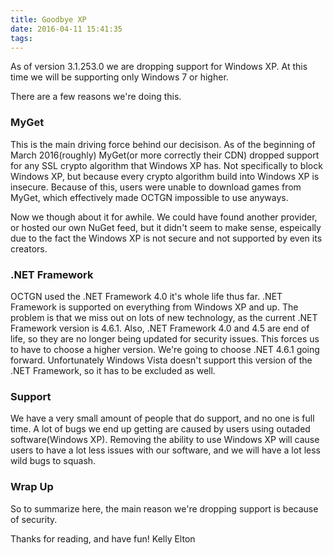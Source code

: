 ```yaml
---
title: Goodbye XP
date: 2016-04-11 15:41:35
tags:
---
```


As of version 3.1.253.0 we are dropping support for Windows XP. At this time we will be supporting only Windows 7 or higher.

There are a few reasons we're doing this.

### MyGet
This is the main driving force behind our decisison. As of the beginning of March 2016(roughly) MyGet(or more correctly their CDN) dropped support for any SSL crypto algorithm that Windows XP has. Not specifically to block Windows XP, but because every crypto algorithm build into Windows XP is insecure. Because of this, users were unable to download games from MyGet, which effectively made OCTGN impossible to use anyways.

Now we though about it for awhile. We could have found another provider, or hosted our own NuGet feed, but it didn't seem to make sense, espeically due to the fact the Windows XP is not secure and not supported by even its creators.

### .NET Framework
OCTGN used the .NET Framework 4.0 it's whole life thus far. .NET Framework is supported on everything from Windows XP and up. The problem is that we miss out on lots of new technology, as the current .NET Framework version is 4.6.1. Also, .NET Framework 4.0 and 4.5 are end of life, so they are no longer being updated for security issues. This forces us to have to choose a higher version. We're going to choose .NET 4.6.1 going forward. Unfortunately Windows Vista doesn't support this version of the .NET Framework, so it has to be excluded as well.

### Support
We have a very small amount of people that do support, and no one is full time. A lot of bugs we end up getting are caused by users using outaded software(Windows XP). Removing the ability to use Windows XP will cause users to have a lot less issues with our software, and we will have a lot less wild bugs to squash.

### Wrap Up
So to summarize here, the main reason we're dropping support is because of security.

Thanks for reading, and have fun!
Kelly Elton
